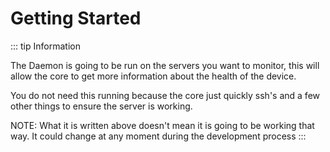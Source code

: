 # Getting Started
::: tip Information

The Daemon is going to be run on the servers you want to monitor, this will allow the core to get more information about the health of the device.

You do not need this running because the core just quickly ssh's and a few other things to ensure the server is working.

NOTE: What it is written above doesn't mean it is going to be working that way. It could change at any moment during the development process
:::